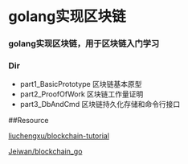 # golang实现区块链

### golang实现区块链，用于区块链入门学习

### Dir

+ part1_BasicPrototype 区块链基本原型
+ part2_ProofOfWork 区块链工作量证明
+ part3_DbAndCmd 区块链持久化存储和命令行接口

##Resource

[liuchengxu/blockchain-tutorial](https://github.com/liuchengxu/blockchain-tutorial)

[Jeiwan/blockchain_go](https://github.com/Jeiwan/blockchain_go)

